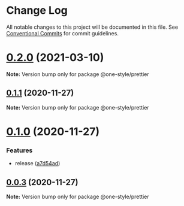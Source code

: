 # Change Log

All notable changes to this project will be documented in this file.
See [Conventional Commits](https://conventionalcommits.org) for commit guidelines.

# [0.2.0](https://github.com/one-style/one-style/compare/v0.1.1...v0.2.0) (2021-03-10)

**Note:** Version bump only for package @one-style/prettier





## [0.1.1](https://github.com/one-style/one-style/compare/v0.1.0...v0.1.1) (2020-11-27)

**Note:** Version bump only for package @one-style/prettier





# [0.1.0](https://github.com/one-style/one-style/compare/v0.0.3...v0.1.0) (2020-11-27)


### Features

* release ([a7d54ad](https://github.com/one-style/one-style/commit/a7d54adb6de3f49beea029980952b0041f1fc905))





## [0.0.3](https://github.com/one-style/one-style/compare/v0.0.2...v0.0.3) (2020-11-27)

**Note:** Version bump only for package @one-style/prettier
